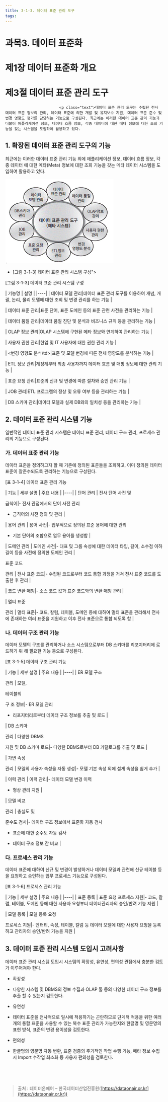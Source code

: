 ```yaml
---
title: 3-1-3. 데이터 표준 관리 도구
tags: 
---
```


# 과목3. 데이터 표준화
# 제1장 데이터 표준화 개요
# 제3절 데이터 표준 관리 도구
                            <p class="text">데이터 표준 관리 도구는 수립된 전사 데이터 표준 정보의 관리, 데이터 표준에 의한 개발 및 유지보수 지원, 데이터 표준 준수 및 변경 영향도 평가를 담당하는 기능으로 구성된다. 최근에는 이러한 데이터 표준 관리 기능과 더불어 애플리케이션 정보, 데이터 흐름 정보, 각종 데이터에 대한 메타 정보에 대한 조회 기능을 갖는 시스템을 도입하여 활용하고 있다.

## 1. 확장된 데이터 표준 관리 도구의 기능

최근에는 이러한 데이터 표준 관리 기능 외에 애플리케이션 정보, 데이터 흐름 정보, 각종 데이터 에 대한 메타(Meta) 정보에 대한 조회 기능을 갖는 메타 데이터 시스템을 도입하여 활용하고 있다.

![](../images_files/070110_edu_01.gif)

  * [그림 3-1-3] 데이터 표준 관리 시스템 구성">



[그림 3-1-3] 데이터 표준 관리 시스템 구성

| 기능명 | 설명 |
|----|
 | 데이터 모델 관리|데이터 표준 관리 도구를 이용하여 개념, 개괄, 논리, 물리 모델에 대한 조회 및 변경 관리를 하는 기능 |

 | 데이터 표준 관리|표준 단어, 표준 도메인 등의 표준 관련 사전을 관리하는 기능 |

 | 데이터 품질 관리|데이터 품질 진단 및 분석과 비즈니스 규칙 등을 관리하는 기능 |

 | OLAP 정보 관리|OLAP 시스템에 구현된 메타 정보와 연계하여 관리하는 기능 |

 | 사용자 권한 관리|현업 및 IT 사용자에 대한 권한 관리 기능 |

 | &lt;변경 영향도 분석/td&gt;|표준 및 모델 변경에 따른 전체 영향도를 분석하는 기능 |

 | ETL 정보 관리|계정계부터 최종 사용자까지 데이터 흐름 및 매핑 정보에 대한 관리 기능 |

 | 표준 요청 관리|표준의 신규 및 변경에 따른 절차와 승인 관리 기능 |

 | JOB 관리|ETL 프로그램의 정상 및 오류 여부 등을 관리하는 기능 |

 | DB 스키마 관리|데이터 모델과 실제 DB와의 일치성 등을 관리하는 기능 |

## 2. 데이터 표준 관리 시스템 기능

일반적인 데이터 표준 관리 시스템은 데이터 표준 관리, 데이터 구조 관리, 프로세스 관리의 기능으로 구성된다.

### 가. 데이터 표준 관리 기능

데이터 표준을 정의하고자 할 때 기존에 정의된 표준들을 조회하고, 이미 정의된 데이터 표준이 잘준수되도록 관리하는 기능으로 구성된다.

[표 3-1-4] 데이터 표준 관리 기능

| 기능 | 세부 설명 | 주요 내용 |
|----|
 | 단어 관리 | 전사 단어 사전 및

금칙어|- 전사 관점에서의 단어 사전 관리

  *  금칙어의 사전 정의 및 관리 |

 | 용어 관리 | 용어 사전|- 업무적으로 정의된 표준 용어에 대한 관리

  *  기본 단어의 조합으로 업무 용어를 생성함 |

 | 도메인 관리 | 도메인 사전|- 대표 및 그룹 속성에 대한 데이터 타입, 길이, 소수점 이하 길이 등을 사전에 정의한 도메인 관리 |

<tr>
<td rowspan="2">표준 코드

관리 | 전사 표준 코드|- 수집된 코드로부터 코드 통합 과정을 거쳐 전사 표준 코드를 도출한 후 관리 |

 | 코드 변환 매핑|- 소스 코드 값과 표준 코드와의 변환 매핑 관리 |

 | 멀티 표준

관리 | 멀티 표준|- 코드, 칼럼, 테이블, 도메인 등에 대하여 멀티 표준을 관리해서 전사에 존재하는 여러 표준을 지원하고 이후 전사 표준으로 통합 되도록 함 |

### 나. 데이터 구조 관리 기능

데이터 모델의 구조를 관리하거나 소스 시스템으로부터 DB 스키마를 리포지터리에 로드하기 위 해 필요한 기능 등으로 구성된다.



[표 3-1-5] 데이터 구조 관리 기능

| 기능 | 세부 설명 | 주요 내용 |
|----|
 | ER 모델 구조

관리 | 모델,

테이블의

구 조 정보|- ER 모델 관리

  *  리포지터리로부터 데이터 구조 정보를 추출 및 로드 |

 | DB 스키마

관리 | 다양한 DBMS

지원 및 DB 스키마 로드|- 다양한 DBMS로부터 DB 카탈로그를 추출 및 로드 |

 | 가변 속성

관리 | 모델의 사용자 속성을 자동 생성|- 모델 기본 속성 외에 설계 속성을 쉽게 추가 |

 | 이력 관리 | 이력 관리|- 데이터 모델 변경 이력

  *  형상 관리 지원 |

 | 모델 비교

관리 | 충실도 및

준수도 검사|- 데이터 구조 정보에서 표준화 자동 검사

  *  표준에 대한 준수도 자동 검사

  *  데이터 구조 정보 간 비교 |

### 다. 프로세스 관리 기능

데이터 표준에 대하여 신규 및 변경이 발생하거나 데이터 모델과 관련해 신규 테이블 등을 요청하고 승인하는 업무 프로세스 기능으로 구성된다.



[표 3-1-6] 프로세스 관리 기능

| 기능 | 세부 설명 | 주요 내용 |
|----|
 | 표준 등록 | 표준 요청 프로세스 지원|- 코드, 칼럼, 테이블, 도메인 등에 대한 사용자 요청부터 데이터관리자의 승인/반려 기능 지원 |

 | 모델 등록 | 모델 등록 요청

프로세스 지원|- 엔터티, 속성, 테이블, 칼럼 등 데이터 모델에 대한 사용자 요청을 등록하고 관리자의 승인/반려 기능을 지원 |

## 3. 데이터 표준 관리 시스템 도입시 고려사항

데이터 표준 관리 시스템 도입시 시스템의 확장성, 유연성, 편의성 관점에서 충분한 검토가 이루어져야 한다.



  * 확장성

  * 다양한 시스템 및 DBMS의 정보 수집과 OLAP 툴 등의 다양한 데이터 구조 정보를 추출 할 수 있는지 검토한다.

  * 유연성

  * 데이터 표준을 전사적으로 일시에 적용하기는 곤란하므로 단계적 적용을 위한 여러 개의 통합 표준을 사용할 수 있는 복수 표준 관리가 가능한지와 한글명 및 영문명의 표현 방식, 표준의 변경 용이성을 검토한다.

  * 편의성

  * 한글명의 영문명 자동 변환, 표준 검증의 주기적인 작업 수행 기능, 메타 정보 수집시 Import 수작업 최소화 등 사용자 편의성을 검토한다.

</dl></div>

<br><br><br>
> 출처 : 데이터온에어 – 한국데이터산업진흥원([https://dataonair.or.kr](https://dataonair.or.kr))
